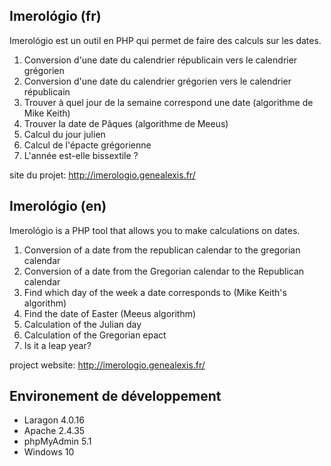 ## Imerológio (fr)

Imerológio est un outil en PHP qui permet de faire des calculs sur les dates.

1. Conversion d'une date du calendrier républicain vers le calendrier grégorien
2. Conversion d'une date du calendrier grégorien vers le calendrier républicain
3. Trouver à quel jour de la semaine correspond une date (algorithme de Mike Keith) 
4. Trouver la date de Pâques (algorithme de Meeus) 
5. Calcul du jour julien
6. Calcul de l'épacte grégorienne
7. L'année est-elle bissextile ?

site du projet: http://imerologio.genealexis.fr/

## Imerológio (en)

Imerológio is a PHP tool that allows you to make calculations on dates.

1. Conversion of a date from the republican calendar to the gregorian calendar
2. Conversion of a date from the Gregorian calendar to the Republican calendar
3. Find which day of the week a date corresponds to (Mike Keith's algorithm)
4. Find the date of Easter (Meeus algorithm)
5. Calculation of the Julian day
6. Calculation of the Gregorian epact
7. Is it a leap year?

project website: http://imerologio.genealexis.fr/

## Environement de développement

* Laragon 4.0.16
* Apache 2.4.35
* phpMyAdmin 5.1
* Windows 10